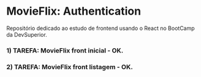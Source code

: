# MovieFlix: Authentication
Repositório dedicado ao estudo de frontend usando o React no BootCamp da DevSuperior.

### 1) TAREFA: MovieFlix front inicial - OK.
### 2) TAREFA: MovieFlix front listagem - OK.
